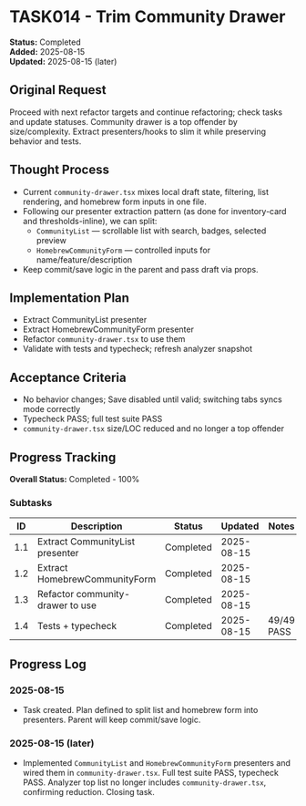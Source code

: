 # TASK014 - Trim Community Drawer

**Status:** Completed  
**Added:** 2025-08-15  
**Updated:** 2025-08-15 (later)

## Original Request

Proceed with next refactor targets and continue refactoring; check tasks and update statuses. Community drawer is a top offender by size/complexity. Extract presenters/hooks to slim it while preserving behavior and tests.

## Thought Process

- Current `community-drawer.tsx` mixes local draft state, filtering, list rendering, and homebrew form inputs in one file.
- Following our presenter extraction pattern (as done for inventory-card and thresholds-inline), we can split:
  - `CommunityList` — scrollable list with search, badges, selected preview
  - `HomebrewCommunityForm` — controlled inputs for name/feature/description
- Keep commit/save logic in the parent and pass draft via props.

## Implementation Plan

- Extract CommunityList presenter
- Extract HomebrewCommunityForm presenter
- Refactor `community-drawer.tsx` to use them
- Validate with tests and typecheck; refresh analyzer snapshot

## Acceptance Criteria

- No behavior changes; Save disabled until valid; switching tabs syncs mode correctly
- Typecheck PASS; full test suite PASS
- `community-drawer.tsx` size/LOC reduced and no longer a top offender

## Progress Tracking

**Overall Status:** Completed - 100%

### Subtasks

| ID  | Description                      | Status    | Updated    | Notes      |
| --- | -------------------------------- | --------- | ---------- | ---------- |
| 1.1 | Extract CommunityList presenter  | Completed | 2025-08-15 |            |
| 1.2 | Extract HomebrewCommunityForm    | Completed | 2025-08-15 |            |
| 1.3 | Refactor community-drawer to use | Completed | 2025-08-15 |            |
| 1.4 | Tests + typecheck                | Completed | 2025-08-15 | 49/49 PASS |

## Progress Log

### 2025-08-15

- Task created. Plan defined to split list and homebrew form into presenters. Parent will keep commit/save logic.

### 2025-08-15 (later)

- Implemented `CommunityList` and `HomebrewCommunityForm` presenters and wired them in `community-drawer.tsx`. Full test suite PASS, typecheck PASS. Analyzer top list no longer includes `community-drawer.tsx`, confirming reduction. Closing task.
